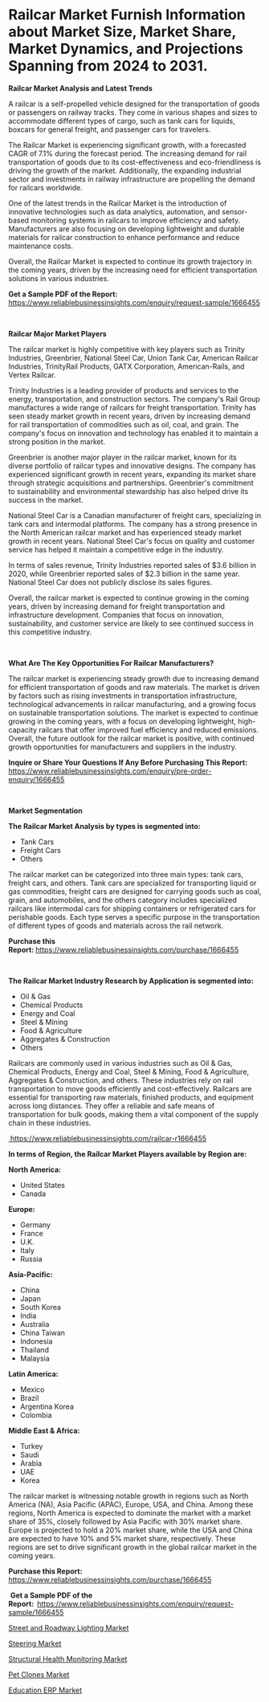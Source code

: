 <p><h1>Railcar Market Furnish Information about Market Size, Market Share, Market Dynamics, and Projections Spanning from 2024 to 2031.</h1></p><p><strong>Railcar Market Analysis and Latest Trends</strong></p>
<p><p>A railcar is a self-propelled vehicle designed for the transportation of goods or passengers on railway tracks. They come in various shapes and sizes to accommodate different types of cargo, such as tank cars for liquids, boxcars for general freight, and passenger cars for travelers.</p><p>The Railcar Market is experiencing significant growth, with a forecasted CAGR of 7.1% during the forecast period. The increasing demand for rail transportation of goods due to its cost-effectiveness and eco-friendliness is driving the growth of the market. Additionally, the expanding industrial sector and investments in railway infrastructure are propelling the demand for railcars worldwide.</p><p>One of the latest trends in the Railcar Market is the introduction of innovative technologies such as data analytics, automation, and sensor-based monitoring systems in railcars to improve efficiency and safety. Manufacturers are also focusing on developing lightweight and durable materials for railcar construction to enhance performance and reduce maintenance costs.</p><p>Overall, the Railcar Market is expected to continue its growth trajectory in the coming years, driven by the increasing need for efficient transportation solutions in various industries.</p></p>
<p><strong>Get a Sample PDF of the Report:&nbsp;</strong> <a href="https://www.reliablebusinessinsights.com/enquiry/request-sample/1666455">https://www.reliablebusinessinsights.com/enquiry/request-sample/1666455</a></p>
<p>&nbsp;</p>
<p><strong>Railcar Major Market Players</strong></p>
<p><p>The railcar market is highly competitive with key players such as Trinity Industries, Greenbrier, National Steel Car, Union Tank Car, American Railcar Industries, TrinityRail Products, GATX Corporation, American-Rails, and Vertex Railcar. </p><p>Trinity Industries is a leading provider of products and services to the energy, transportation, and construction sectors. The company's Rail Group manufactures a wide range of railcars for freight transportation. Trinity has seen steady market growth in recent years, driven by increasing demand for rail transportation of commodities such as oil, coal, and grain. The company's focus on innovation and technology has enabled it to maintain a strong position in the market. </p><p>Greenbrier is another major player in the railcar market, known for its diverse portfolio of railcar types and innovative designs. The company has experienced significant growth in recent years, expanding its market share through strategic acquisitions and partnerships. Greenbrier's commitment to sustainability and environmental stewardship has also helped drive its success in the market. </p><p>National Steel Car is a Canadian manufacturer of freight cars, specializing in tank cars and intermodal platforms. The company has a strong presence in the North American railcar market and has experienced steady market growth in recent years. National Steel Car's focus on quality and customer service has helped it maintain a competitive edge in the industry. </p><p>In terms of sales revenue, Trinity Industries reported sales of $3.6 billion in 2020, while Greenbrier reported sales of $2.3 billion in the same year. National Steel Car does not publicly disclose its sales figures. </p><p>Overall, the railcar market is expected to continue growing in the coming years, driven by increasing demand for freight transportation and infrastructure development. Companies that focus on innovation, sustainability, and customer service are likely to see continued success in this competitive industry.</p></p>
<p>&nbsp;</p>
<p><strong>What Are The Key Opportunities For Railcar Manufacturers?</strong></p>
<p><p>The railcar market is experiencing steady growth due to increasing demand for efficient transportation of goods and raw materials. The market is driven by factors such as rising investments in transportation infrastructure, technological advancements in railcar manufacturing, and a growing focus on sustainable transportation solutions. The market is expected to continue growing in the coming years, with a focus on developing lightweight, high-capacity railcars that offer improved fuel efficiency and reduced emissions. Overall, the future outlook for the railcar market is positive, with continued growth opportunities for manufacturers and suppliers in the industry.</p></p>
<p><strong>Inquire or Share Your Questions If Any Before Purchasing This Report:</strong> <a href="https://www.reliablebusinessinsights.com/enquiry/pre-order-enquiry/1666455">https://www.reliablebusinessinsights.com/enquiry/pre-order-enquiry/1666455</a></p>
<p>&nbsp;</p>
<p><strong>Market Segmentation</strong></p>
<p><strong>The Railcar Market Analysis by types is segmented into:</strong></p>
<p><ul><li>Tank Cars</li><li>Freight Cars</li><li>Others</li></ul></p>
<p><p>The railcar market can be categorized into three main types: tank cars, freight cars, and others. Tank cars are specialized for transporting liquid or gas commodities, freight cars are designed for carrying goods such as coal, grain, and automobiles, and the others category includes specialized railcars like intermodal cars for shipping containers or refrigerated cars for perishable goods. Each type serves a specific purpose in the transportation of different types of goods and materials across the rail network.</p></p>
<p><strong>Purchase this Report:&nbsp;</strong><a href="https://www.reliablebusinessinsights.com/purchase/1666455">https://www.reliablebusinessinsights.com/purchase/1666455</a></p>
<p>&nbsp;</p>
<p><strong>The Railcar Market Industry Research by Application is segmented into:</strong></p>
<p><ul><li>Oil & Gas</li><li>Chemical Products</li><li>Energy and Coal</li><li>Steel & Mining</li><li>Food & Agriculture</li><li>Aggregates & Construction</li><li>Others</li></ul></p>
<p><p>Railcars are commonly used in various industries such as Oil & Gas, Chemical Products, Energy and Coal, Steel & Mining, Food & Agriculture, Aggregates & Construction, and others. These industries rely on rail transportation to move goods efficiently and cost-effectively. Railcars are essential for transporting raw materials, finished products, and equipment across long distances. They offer a reliable and safe means of transportation for bulk goods, making them a vital component of the supply chain in these industries.</p></p>
<p><a href="https://www.reliablebusinessinsights.com/railcar-r1666455">&nbsp;https://www.reliablebusinessinsights.com/railcar-r1666455</a></p>
<p><strong>In terms of Region, the Railcar Market Players available by Region are:</strong></p>
<p>
    <p> <strong> North America: </strong>
        <ul>
            <li>United States</li>
            <li>Canada</li>
        </ul>
        </p> 
    <p> <strong> Europe: </strong>
        <ul>
            <li>Germany</li>
            <li>France</li>
            <li>U.K.</li>
            <li>Italy</li>
            <li>Russia</li>
        </ul>
        </p> 
    <p> <strong> Asia-Pacific: </strong>
        <ul>
            <li>China</li>
            <li>Japan</li>
            <li>South Korea</li>
            <li>India</li>
            <li>Australia</li>
            <li>China Taiwan</li>
            <li>Indonesia</li>
            <li>Thailand</li>
            <li>Malaysia</li>
        </ul>
        </p> 
    <p> <strong> Latin America: </strong>
        <ul>
            <li>Mexico</li>
            <li>Brazil</li>
            <li>Argentina Korea</li>
            <li>Colombia</li>
        </ul>
        </p> 
    <p> <strong> Middle East & Africa: </strong>
        <ul>
            <li>Turkey</li>
            <li>Saudi</li>
            <li>Arabia</li>
            <li>UAE</li>
            <li>Korea</li>
        </ul>
    </p>
    </p>
<p><p>The railcar market is witnessing notable growth in regions such as North America (NA), Asia Pacific (APAC), Europe, USA, and China. Among these regions, North America is expected to dominate the market with a market share of 35%, closely followed by Asia Pacific with 30% market share. Europe is projected to hold a 20% market share, while the USA and China are expected to have 10% and 5% market share, respectively. These regions are set to drive significant growth in the global railcar market in the coming years.</p></p>
<p><strong>Purchase this Report: </strong><a href="https://www.reliablebusinessinsights.com/purchase/1666455">https://www.reliablebusinessinsights.com/purchase/1666455</a></p>
<p>&nbsp;<strong>Get a Sample PDF of the Report:&nbsp;&nbsp;</strong><a href="https://www.reliablebusinessinsights.com/enquiry/request-sample/1666455">https://www.reliablebusinessinsights.com/enquiry/request-sample/1666455</a></p>
<p><strong></strong></p>
<p><p><a href="https://github.com/trameciabutler45/Market-Research-Report-List-1/blob/main/street-and-roadway-lighting-market.md">Street and Roadway Lighting Market</a></p><p><a href="https://github.com/JosephMorgnlvXXff/Market-Research-Report-List-1/blob/main/steering-market.md">Steering Market</a></p><p><a href="https://github.com/sydneyHley85/Market-Research-Report-List-1/blob/main/structural-health-monitoring-market.md">Structural Health Monitoring Market</a></p><p><a href="https://github.com/btwcqfvq34/Market-Research-Report-List-2/blob/main/pet-clones-market.md">Pet Clones Market</a></p><p><a href="https://github.com/ochgvvcj16/Market-Research-Report-List-1/blob/main/education-erp-market.md">Education ERP Market</a></p></p>